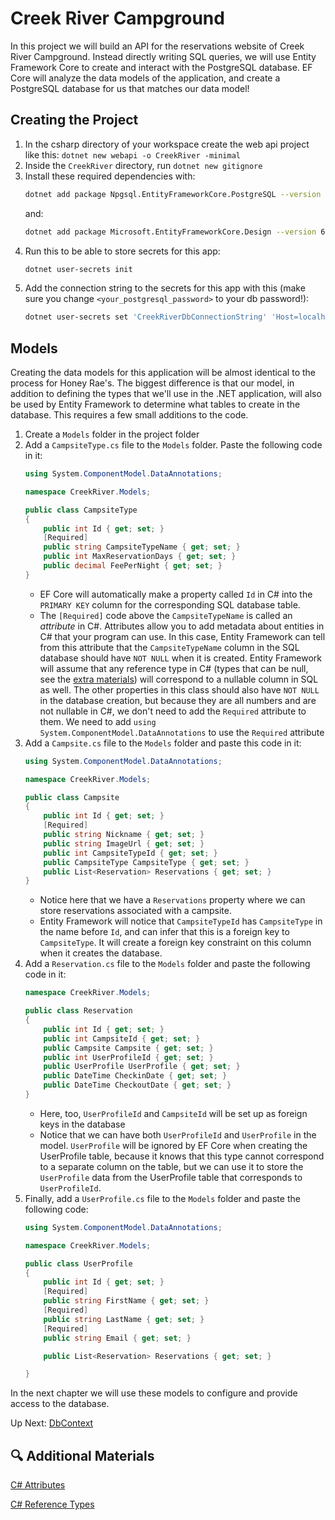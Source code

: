 # Creek River Campground
In this project we will build an API for the reservations website of Creek River Campground. Instead directly writing SQL queries, we will use Entity Framework Core to create and interact with the PostgreSQL database. EF Core will analyze the data models of the application, and create a PostgreSQL database for us that matches our data model!

## Creating the Project
1. In the csharp directory of your workspace create the web api project like this: `dotnet new webapi -o CreekRiver -minimal`
1. Inside the `CreekRiver` directory, run `dotnet new gitignore`
1. Install these required dependencies with:
    ``` bash
    dotnet add package Npgsql.EntityFrameworkCore.PostgreSQL --version 6.0
    ```
    and: 
    ``` bash
    dotnet add package Microsoft.EntityFrameworkCore.Design --version 6.0
    ```
1. Run this to be able to store secrets for this app: 
    ``` bash
    dotnet user-secrets init
    ```
1. Add the connection string to the secrets for this app with this (make sure you change `<your_postgresql_password>` to your db password!):
    ``` bash
    dotnet user-secrets set 'CreekRiverDbConnectionString' 'Host=localhost;Port=5432;Username=postgres;Password=<your_postgresql_password>;Database=CreekRiver'
    ```

## Models
Creating the data models for this application will be almost identical to the process for Honey Rae's. The biggest difference is that our model, in addition to defining the types that we'll use in the .NET application, will also be used by Entity Framework to determine what tables to create in the database. This requires a few small additions to the code. 

1. Create a `Models` folder in the project folder
1. Add a `CampsiteType.cs` file to the `Models` folder. Paste the following code in it:
    ``` csharp
    using System.ComponentModel.DataAnnotations;

    namespace CreekRiver.Models;

    public class CampsiteType
    {
        public int Id { get; set; }
        [Required]
        public string CampsiteTypeName { get; set; }
        public int MaxReservationDays { get; set; }
        public decimal FeePerNight { get; set; }
    }
    ```
    - EF Core will automatically make a property called `Id` in C# into the `PRIMARY KEY` column for the corresponding SQL database table. 
    - The `[Required]` code above the `CampsiteTypeName` is called an _attribute_ in C#. Attributes allow you to add metadata about entities in C# that your program can use. In this case, Entity Framework can tell from this attribute that the `CampsiteTypeName` column in the SQL database should have `NOT NULL` when it is created. Entity Framework will assume that any reference type in C# (types that can be null, see the [extra materials](https://learn.microsoft.com/en-us/dotnet/csharp/language-reference/keywords/reference-types)) will correspond to a nullable column in SQL as well. The other properties in this class should also have `NOT NULL` in the database creation, but because they are all numbers and are not nullable in C#, we don't need to add the `Required` attribute to them. We need to add `using System.ComponentModel.DataAnnotations` to use the `Required` attribute
1.  Add a `Campsite.cs` file to the `Models` folder and paste this code in it:
    ``` csharp
    using System.ComponentModel.DataAnnotations;

    namespace CreekRiver.Models;

    public class Campsite
    {
        public int Id { get; set; }
        [Required]
        public string Nickname { get; set; }
        public string ImageUrl { get; set; }
        public int CampsiteTypeId { get; set; }
        public CampsiteType CampsiteType { get; set; }
        public List<Reservation> Reservations { get; set; }
    }
    ```
    - Notice here that we have a `Reservations` property where we can store reservations associated with a campsite. 
    - Entity Framework will notice that `CampsiteTypeId` has `CampsiteType` in the name before `Id`, and can infer that this is a foreign key to `CampsiteType`. It will create a foreign key constraint on this column when it creates the database.
1. Add a `Reservation.cs` file to the `Models` folder and paste the following code in it:
    ``` csharp
    namespace CreekRiver.Models;

    public class Reservation
    {
        public int Id { get; set; }
        public int CampsiteId { get; set; }
        public Campsite Campsite { get; set; }
        public int UserProfileId { get; set; }
        public UserProfile UserProfile { get; set; }
        public DateTime CheckinDate { get; set; }
        public DateTime CheckoutDate { get; set; }
    }
    ```
    - Here, too, `UserProfileId` and `CampsiteId` will be set up as foreign keys in the database
    - Notice that we can have both `UserProfileId` and `UserProfile` in the model. `UserProfile` will be ignored by EF Core when creating the UserProfile table, because it knows that this type cannot correspond to a separate column on the table, but we can use it to store the `UserProfile` data from the UserProfile table that corresponds to `UserProfileId`. 
1. Finally, add a `UserProfile.cs` file to the `Models` folder and paste the following code:
    ```csharp
    using System.ComponentModel.DataAnnotations;

    namespace CreekRiver.Models;

    public class UserProfile
    {
        public int Id { get; set; }
        [Required]
        public string FirstName { get; set; }
        [Required]
        public string LastName { get; set; }
        [Required]
        public string Email { get; set; }

        public List<Reservation> Reservations { get; set; }

    }
    ```
In the next chapter we will use these models to configure and provide access to the database. 

Up Next: [DbContext](./creek-river-db-context.md)

## 🔍 Additional Materials

[C# Attributes](https://learn.microsoft.com/en-us/dotnet/csharp/advanced-topics/reflection-and-attributes/)

[C# Reference Types](https://learn.microsoft.com/en-us/dotnet/csharp/language-reference/keywords/reference-types)